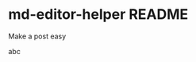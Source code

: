 # md-editor-helper README

Make a post easy

<div class="post_paddingLeftIntend2">
  <div class="post_listIntend2" data-num="a.">
    abc
  </div>
</div>